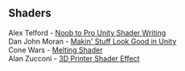 Shaders
-------
Alex Telford - [Noob to Pro Unity Shader Writing](https://www.youtube.com/playlist?list=PLV4HCa5XqFT02gZOZ_Jb_A66wqDhZMCkN)  
Dan John Moran - [Makin' Stuff Look Good in Unity](https://www.youtube.com/channel/UCEklP9iLcpExB8vp_fWQseg)  
Cone Wars - [Melting Shader](http://diary.conewars.com/vertex-displacement-shader/)  
Alan Zucconi - [3D Printer Shader Effect](http://www.alanzucconi.com/2016/10/02/3d-printer-shader-effect-part-1/)  